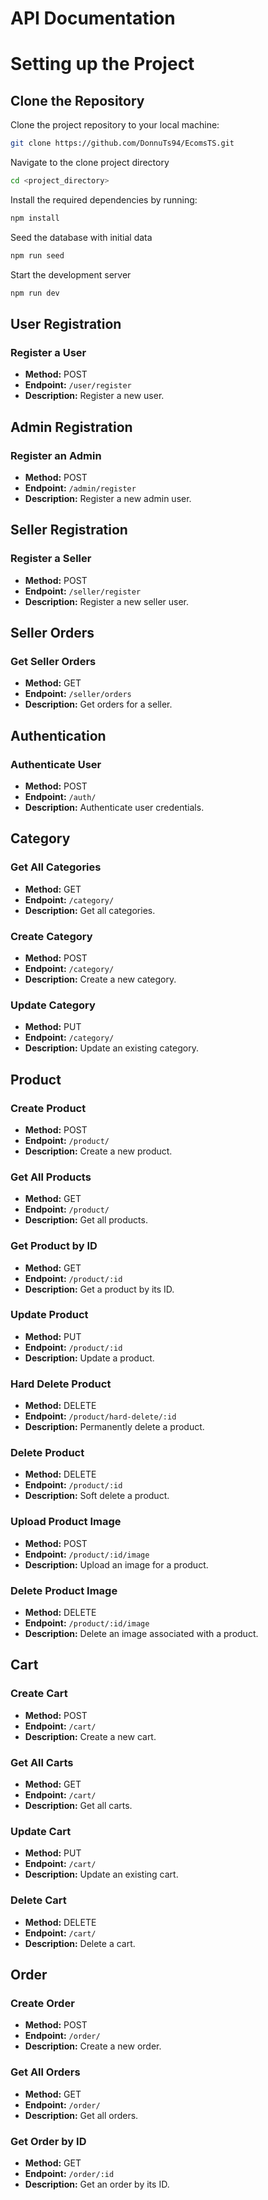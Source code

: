 # API Documentation

# Setting up the Project

## Clone the Repository

Clone the project repository to your local machine:

```bash
git clone https://github.com/DonnuTs94/EcomsTS.git
```

Navigate to the clone project directory

```bash
cd <project_directory>
```

Install the required dependencies by running:

```bash
npm install
```

Seed the database with initial data

```bash
npm run seed
```

Start the development server

```bash
npm run dev
```

## User Registration

### Register a User

- **Method:** POST
- **Endpoint:** `/user/register`
- **Description:** Register a new user.

## Admin Registration

### Register an Admin

- **Method:** POST
- **Endpoint:** `/admin/register`
- **Description:** Register a new admin user.

## Seller Registration

### Register a Seller

- **Method:** POST
- **Endpoint:** `/seller/register`
- **Description:** Register a new seller user.

## Seller Orders

### Get Seller Orders

- **Method:** GET
- **Endpoint:** `/seller/orders`
- **Description:** Get orders for a seller.

## Authentication

### Authenticate User

- **Method:** POST
- **Endpoint:** `/auth/`
- **Description:** Authenticate user credentials.

## Category

### Get All Categories

- **Method:** GET
- **Endpoint:** `/category/`
- **Description:** Get all categories.

### Create Category

- **Method:** POST
- **Endpoint:** `/category/`
- **Description:** Create a new category.

### Update Category

- **Method:** PUT
- **Endpoint:** `/category/`
- **Description:** Update an existing category.

## Product

### Create Product

- **Method:** POST
- **Endpoint:** `/product/`
- **Description:** Create a new product.

### Get All Products

- **Method:** GET
- **Endpoint:** `/product/`
- **Description:** Get all products.

### Get Product by ID

- **Method:** GET
- **Endpoint:** `/product/:id`
- **Description:** Get a product by its ID.

### Update Product

- **Method:** PUT
- **Endpoint:** `/product/:id`
- **Description:** Update a product.

### Hard Delete Product

- **Method:** DELETE
- **Endpoint:** `/product/hard-delete/:id`
- **Description:** Permanently delete a product.

### Delete Product

- **Method:** DELETE
- **Endpoint:** `/product/:id`
- **Description:** Soft delete a product.

### Upload Product Image

- **Method:** POST
- **Endpoint:** `/product/:id/image`
- **Description:** Upload an image for a product.

### Delete Product Image

- **Method:** DELETE
- **Endpoint:** `/product/:id/image`
- **Description:** Delete an image associated with a product.

## Cart

### Create Cart

- **Method:** POST
- **Endpoint:** `/cart/`
- **Description:** Create a new cart.

### Get All Carts

- **Method:** GET
- **Endpoint:** `/cart/`
- **Description:** Get all carts.

### Update Cart

- **Method:** PUT
- **Endpoint:** `/cart/`
- **Description:** Update an existing cart.

### Delete Cart

- **Method:** DELETE
- **Endpoint:** `/cart/`
- **Description:** Delete a cart.

## Order

### Create Order

- **Method:** POST
- **Endpoint:** `/order/`
- **Description:** Create a new order.

### Get All Orders

- **Method:** GET
- **Endpoint:** `/order/`
- **Description:** Get all orders.

### Get Order by ID

- **Method:** GET
- **Endpoint:** `/order/:id`
- **Description:** Get an order by its ID.

```

```
